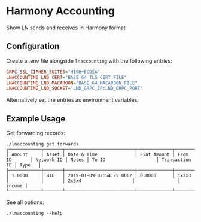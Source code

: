 # Harmony Accounting

Show LN sends and receives in Harmony format

## Configuration

Create a .env file alongside `lnaccounting` with the following entries:

```ini
GRPC_SSL_CIPHER_SUITES="HIGH+ECDSA"
LNACCOUNTING_LND_CERT="BASE_64_TLS_CERT_FILE"
LNACCOUNTING_LND_MACAROON="BASE_64_MACAROON_FILE"
LNACCOUNTING_LND_SOCKET="LND_GRPC_IP:LND_GRPC_PORT"
```

Alternatively set the entries as environment variables.

## Example Usage

Get forwarding records:

```
./lnaccounting get forwards
┌────────────┬───────┬──────────────────────────┬─────────────┬───────────────┬────────────┬───────┬─────────────────────────┬────────────────┬────────┐
│ Amount     │ Asset │ Date & Time              │ Fiat Amount │ From ID       │ Network ID │ Notes │ To ID                   │ Transaction ID │ Type   │
├────────────┼───────┼──────────────────────────┼─────────────┼───────────────┼────────────┼───────┼─────────────────────────┼────────────────┼────────┤
│ 1.0000     │ BTC   │ 2019-01-09T02:54:25.000Z │ 0.0000      │ 1x2x3         │            │       │ 2x3x4                   │                │ income │
└────────────┴───────┴──────────────────────────┴─────────────┴───────────────┴────────────┴───────┴─────────────────────────┴────────────────┴────────┘
```

See all options:

```
./lnaccounting --help
```
